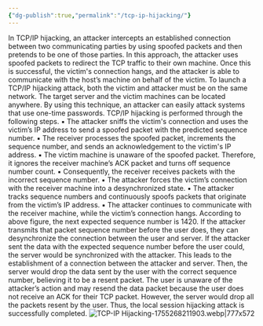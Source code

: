 ```yaml
---
{"dg-publish":true,"permalink":"/tcp-ip-hijacking/"}
---
```



In TCP/IP hijacking, an attacker intercepts an established connection between two communicating parties by using spoofed packets and then pretends to be one of those parties. In this approach, the attacker uses spoofed packets to redirect the TCP traffic to their own machine. Once this is successful, the victim's connection hangs, and the attacker is able to communicate with the host’s machine on behalf of the victim. To launch a TCP/IP hijacking attack, both the victim and attacker must be on the same network. The target server and the victim machines can be located anywhere. By using this technique, an attacker can easily attack systems that use one-time passwords. TCP/IP hijacking is performed through the following steps. ▪ The attacker sniffs the victim's connection and uses the victim’s IP address to send a spoofed packet with the predicted sequence number.
▪ The receiver processes the spoofed packet, increments the sequence number, and sends an acknowledgement to the victim's IP address.
▪ The victim machine is unaware of the spoofed packet. Therefore, it ignores the receiver machine’s ACK packet and turns off sequence number count.
▪ Consequently, the receiver receives packets with the incorrect sequence number. ▪ The attacker forces the victim’s connection with the receiver machine into a desynchronized state.
▪ The attacker tracks sequence numbers and continuously spoofs packets that originate from the victim’s IP address.
▪ The attacker continues to communicate with the receiver machine, while the victim’s connection hangs.
According to above figure, the next expected sequence number is 1420. If the attacker transmits that packet sequence number before the user does, they can desynchronize the connection between the user and server.
If the attacker sent the data with the expected sequence number before the user could, the server would be synchronized with the attacker. This leads to the establishment of a connection between the attacker and server. Then, the server would drop the data sent by the user with the correct sequence number, believing it to be a resent packet. The user is unaware of the attacker’s action and may resend the data packet because the user does not receive an ACK for their TCP packet. However, the server would drop all the packets resent by the user. Thus, the local session hijacking attack is successfully completed.
![TCP-IP Hijacking-1755268211903.webp|777x572](/img/user/TCP-IP%20Hijacking-1755268211903.webp)